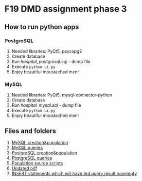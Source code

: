 # F19 DMD assignment phase 3


## How to run python apps
### PostgreSQL
1. Needed libraries: PyQt5, psycopg2
2. Create database
3. Run *hospital_postgresql.sql* - dump file
4. Execute  ```python ui.py```
5. Enjoy beautiful moustached men!
### MySQL
1. Needed libraries: PyQt5, mysql-connector-python
2. Create database
3. Run *hospital_mysql.sql* - dump file
4. Execute  ```python ui.py```
5. Enjoy beautiful moustached men!

## Files and folders
1. [MySQL creation&population](mysql_app/hospital_mysql.sql)
2. [MySQL queries](Mysql_queries_edit.sql)
3. [PostgreSQL creation&population](postgre_app/hospital_postgresql.sql)
4. [PostgreSQL queries](Postgres_queries.sql)
5. [Population source scripts](population/Source/)
6. [Updated pdf](Phase1_and_2.pdf)
7. [INSERT statements which will have 3rd query result nonempty](Third_query_nonempty_result_data.sql)
